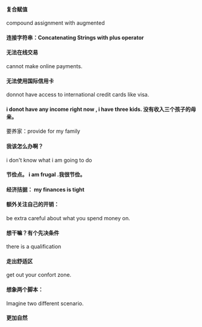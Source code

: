 #### 复合赋值
compound assignment with augmented 
#### 连接字符串：Concatenating Strings with plus operator 
#### 无法在线交易
cannot make online payments.
#### 无法使用国际信用卡
donnot have access to international credit cards like visa.
#### i donot have any income right now , i have three kids. 没有收入三个孩子的母亲。
要养家：provide for my family
#### 我该怎么办啊？
i don't know what i am going to do
#### 节俭点。 i am frugal .我很节俭。
#### 经济拮据： my finances is tight
#### 额外关注自己的开销： 
be extra careful about what you spend money on.

#### 想干嘛？有个先决条件
there is a qualification
#### 走出舒适区
get out your confort zone.
#### 想象两个脚本：
Imagine two different scenario.
#### 更加自然 
